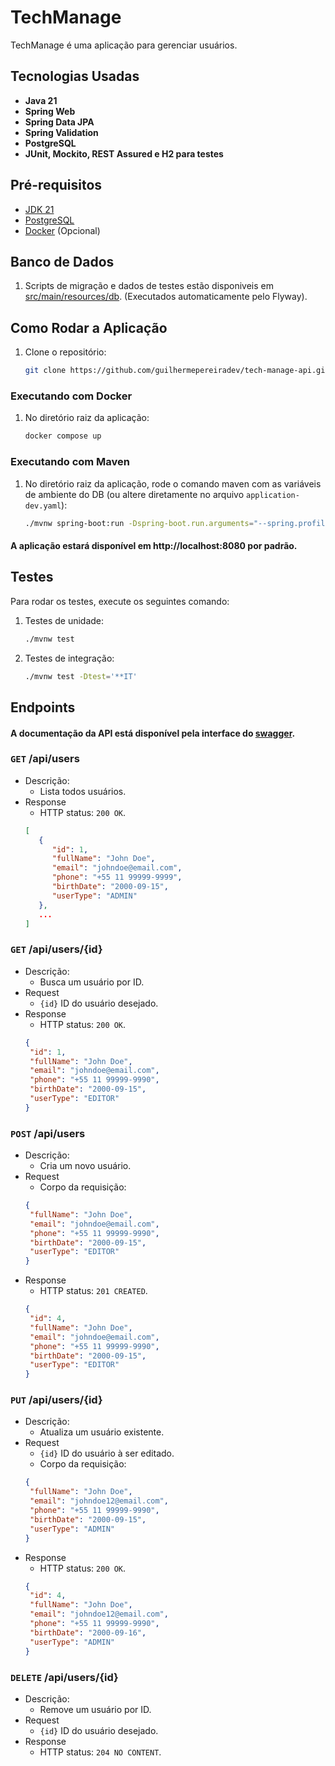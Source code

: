 # TechManage

TechManage é uma aplicação para gerenciar usuários.

## Tecnologias Usadas

- **Java 21**
- **Spring Web**
- **Spring Data JPA**
- **Spring Validation**
- **PostgreSQL**
- **JUnit, Mockito, REST Assured e H2 para testes**


## Pré-requisitos

- [JDK 21](https://adoptium.net/temurin/releases/)
- [PostgreSQL](https://www.postgresql.org/download/)
- [Docker](https://www.docker.com/get-started) (Opcional)

## Banco de Dados

1. Scripts de migração e dados de testes estão disponiveis em [src/main/resources/db](https://github.com/guilhermepereiradev/tech-manage-api/tree/main/src/main/resources/db). (Executados automaticamente pelo Flyway).

## Como Rodar a Aplicação
1. Clone o repositório:
    ```bash
    git clone https://github.com/guilhermepereiradev/tech-manage-api.git
    ```
### Executando com Docker
1. No diretório raiz da aplicação:
    ```bash
    docker compose up
    ```

### Executando com Maven
1. No diretório raiz da aplicação, rode o comando maven com as variáveis de ambiente do DB (ou altere diretamente no arquivo `application-dev.yaml`):
    ```bash
    ./mvnw spring-boot:run -Dspring-boot.run.arguments="--spring.profiles.active=dev --DB_HOST={db_host} --DB_PORT={port} --DB_NAME={db_name} --DB_USER={user} --DB_PASSWORD={password}"
    ```

#### A aplicação estará disponível em http://localhost:8080 por padrão.


## Testes
Para rodar os testes, execute os seguintes comando:

1. Testes de unidade:
    ```bash
    ./mvnw test
    ```
2. Testes de integração:
    ```bash
    ./mvnw test -Dtest='**IT' 
    ```

## Endpoints
#### A documentação da API está disponível pela interface do [swagger](http://localhost:8080/swagger-ui/index.html).

### `GET` /api/users
   - Descrição:
      - Lista todos usuários.
   - Response
      - HTTP status: `200 OK`.
      ```json
      [
         {
            "id": 1,
            "fullName": "John Doe",
            "email": "johndoe@email.com",
            "phone": "+55 11 99999-9999",
            "birthDate": "2000-09-15",
            "userType": "ADMIN"
         },
         ...
      ]
      ```
### `GET` /api/users/{id}
- Descrição:
   - Busca um usuário por ID.
- Request
   - `{id}` ID do usuário desejado.
- Response
   - HTTP status: `200 OK`.
   ```json
   {
    "id": 1,
    "fullName": "John Doe",
    "email": "johndoe@email.com",
    "phone": "+55 11 99999-9990",
    "birthDate": "2000-09-15",
    "userType": "EDITOR"
   }
   ```

### `POST` /api/users
- Descrição:
   - Cria um novo usuário.
- Request
   - Corpo da requisição:
   ```json
   {
    "fullName": "John Doe",
    "email": "johndoe@email.com",
    "phone": "+55 11 99999-9990",
    "birthDate": "2000-09-15",
    "userType": "EDITOR"
   }
   ```
- Response
   - HTTP status: `201 CREATED`.
   ```json
   {
    "id": 4,
    "fullName": "John Doe",
    "email": "johndoe@email.com",
    "phone": "+55 11 99999-9990",
    "birthDate": "2000-09-15",
    "userType": "EDITOR"
   }
   ```
### `PUT` /api/users/{id}
- Descrição:
   - Atualiza um usuário existente.
- Request
   - `{id}` ID do usuário à ser editado.
   - Corpo da requisição:
   ```json
   {
    "fullName": "John Doe",
    "email": "johndoe12@email.com",
    "phone": "+55 11 99999-9990",
    "birthDate": "2000-09-15",
    "userType": "ADMIN"
   }
   ```
- Response
   - HTTP status: `200 OK`.
   ```json
   {
    "id": 4,
    "fullName": "John Doe",
    "email": "johndoe12@email.com",
    "phone": "+55 11 99999-9990",
    "birthDate": "2000-09-16",
    "userType": "ADMIN"
   }
   ```
### `DELETE` /api/users/{id}
- Descrição:
   - Remove um usuário por ID.
- Request
   - `{id}` ID do usuário desejado.
- Response
   - HTTP status: `204 NO CONTENT`.

